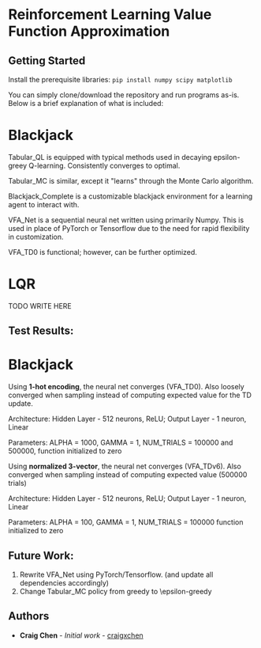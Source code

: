 # Reinforcement Learning Value Function Approximation

## Getting Started

Install the prerequisite libraries: `pip install numpy scipy matplotlib`

You can simply clone/download the repository and run programs as-is. Below is a brief explanation of what is included:

# Blackjack

Tabular_QL is equipped with typical methods used in decaying epsilon-greey Q-learning. Consistently converges to optimal.

Tabular_MC is similar, except it "learns" through the Monte Carlo algorithm.

Blackjack_Complete is a customizable blackjack environment for a learning agent to interact with.

VFA_Net is a sequential neural net written using primarily Numpy. This is used in place of PyTorch or Tensorflow due to the need for 
rapid flexibility in customization.

VFA_TD0 is functional; however, can be further optimized. 

# LQR

TODO WRITE HERE

## Test Results:

# Blackjack

Using **1-hot encoding**, the neural net converges (VFA_TD0). Also loosely converged when sampling instead of computing expected value for the TD update.

Architecture: Hidden Layer - 512 neurons, ReLU; Output Layer - 1 neuron, Linear 

Parameters: ALPHA = 1000, GAMMA = 1, NUM_TRIALS = 100000 and 500000, function initialized to zero



Using **normalized 3-vector**, the neural net converges (VFA_TDv6). Also converged when sampling instead of computing expected value (500000 trials)

Architecture: Hidden Layer - 512 neurons, ReLU; Output Layer - 1 neuron, Linear 

Parameters: ALPHA = 100, GAMMA = 1, NUM_TRIALS = 100000 function initialized to zero 



## Future Work:

1. Rewrite VFA_Net using PyTorch/Tensorflow. (and update all dependencies accordingly)
2. Change Tabular_MC policy from greedy to \epsilon-greedy

## Authors

* **Craig Chen** - *Initial work* - [craigxchen](https://github.com/craigxchen)



